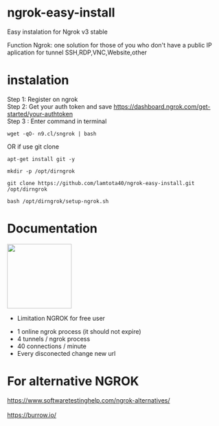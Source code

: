 # ngrok-easy-install
Easy instalation for Ngrok v3 stable

Function Ngrok: one solution for those of you who don't have a public IP <br>
aplication for tunnel SSH,RDP,VNC,Website,other

# instalation
Step 1: Register on ngrok <br>
Step 2: Get your auth token and save https://dashboard.ngrok.com/get-started/your-authtoken <br>
Step 3 : Enter command in terminal
```console
wget -qO- n9.cl/sngrok | bash
```
OR if use git clone
```console
apt-get install git -y
```
```console
mkdir -p /opt/dirngrok
```
```console
git clone https://github.com/lamtota40/ngrok-easy-install.git /opt/dirngrok
```
```console
bash /opt/dirngrok/setup-ngrok.sh
```

# Documentation
<img src="https://user-images.githubusercontent.com/26719371/215472523-183ef332-3c92-491d-bac3-ae0b66a5c130.jpg" width="150">

- Limitation NGROK for free user
+ 1 online ngrok process (it should not expire)
+ 4 tunnels / ngrok process
+ 40 connections / minute
+ Every disconected change new url

# For alternative NGROK
https://www.softwaretestinghelp.com/ngrok-alternatives/ <br><br>
https://burrow.io/
